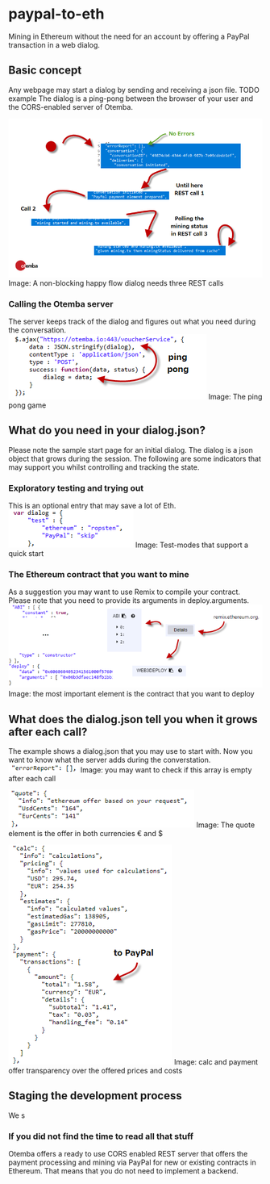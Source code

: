 ﻿# paypal-to-eth
Mining in Ethereum without the need for an account by offering a PayPal transaction in a web dialog.
## Basic concept
Any webpage may start a dialog by sending and receiving a json file. TODO example
The dialog is a ping-pong between the browser of your user and the CORS-enabled server of Otemba.

![States of a happy flow](https://raw.githubusercontent.com/Otemba/paypal-to-eth/master/images/statesWithText.png)
Image: A non-blocking happy flow dialog needs three REST calls
### Calling the Otemba server
The server keeps track of the dialog and figures out what you need during the conversation. 
![Sample REST Call](https://raw.githubusercontent.com/Otemba/paypal-to-eth/master/images/sampleRESTCall.png)
Image: The ping pong game
## What do you need in your dialog.json?
Please note the sample start page for an initial dialog. The dialog is a json object that grows during the session. The following are some indicators that may support you whilst controlling and tracking the state.
### Exploratory testing and trying out
This is an optional entry that may save a lot of Eth.
![Test Modes](https://raw.githubusercontent.com/Otemba/paypal-to-eth/master/images/testModes.png)
Image: Test-modes that support a quick start
### The Ethereum contract that you want to mine
As a suggestion you may want to use Remix to compile your contract. Please note that you need to provide its arguments in deploy.arguments.
	![The contract](https://raw.githubusercontent.com/Otemba/paypal-to-eth/master/images/theContract.png)
Image: the most important element is the contract that you want to deploy
## What does the dialog.json tell you when it grows after each call?
The example shows a dialog.json that you may use to start with. Now you want to know what the server adds during the converstation.
![The errorReport](https://raw.githubusercontent.com/Otemba/paypal-to-eth/master/images/errorReport.png)
Image: you may want to check if this array is empty after each call

![The quote](https://raw.githubusercontent.com/Otemba/paypal-to-eth/master/images/theQuote.png)
Image: The quote element is the offer in both currencies € and $

![The calculation](https://raw.githubusercontent.com/Otemba/paypal-to-eth/master/images/theCalculation.png)
Image: calc and payment offer transparency over the offered prices and costs
## Staging the development process
We s


### If you did not find the time to read all that stuff
Otemba offers a ready to use CORS enabled REST server that offers the payment processing and mining via PayPal for new or existing contracts in Ethereum.  That means that you do not need to implement a backend.



 

<!--stackedit_data:
eyJoaXN0b3J5IjpbMTk2MzYzNTk0NSwzMjI2Mjc4NTAsMTg2MD
U4NzMwMywxNTYwNTEyODg1LC0xODU3Njg1NDExLDQ1NjU3OTQ5
NywxMTk1NzE0ODM5LC0xMTYwNTM1NjMsMTc4MDE2Njc1NCwyMj
MyOTU1MiwtMTQ4NjMyMDMyMCwtNDEwMDAwNzIzLC02MzY3NDA2
ODIsMTUzODM2NDQ1NiwxMzc5NjkzNDk5LDc1NTUyOTU1OF19
-->